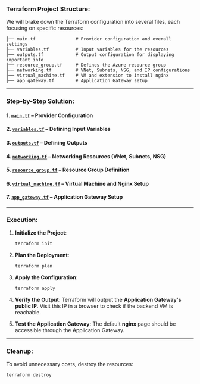 ### **Terraform Project Structure:**

We will brake down the Terraform configuration into several files, each focusing on specific resources:

```
├── main.tf               # Provider configuration and overall settings
├── variables.tf          # Input variables for the resources
├── outputs.tf            # Output configuration for displaying important info
├── resource_group.tf     # Defines the Azure resource group
├── networking.tf         # VNet, Subnets, NSG, and IP configurations
├── virtual_machine.tf    # VM and extension to install nginx
├── app_gateway.tf        # Application Gateway setup
```

---

### **Step-by-Step Solution:**

#### **1. [`main.tf`](https://github.com/jkgaurav/tf-az-mini-projs/blob/main/mini-proj-7/terraform-azure-appgw/main.tf) – Provider Configuration**

#### **2. [`variables.tf`](https://github.com/jkgaurav/tf-az-mini-projs/blob/main/mini-proj-7/terraform-azure-appgw/variables.tf) – Defining Input Variables**

#### **3. [`outputs.tf`](https://github.com/jkgaurav/tf-az-mini-projs/blob/main/mini-proj-7/terraform-azure-appgw/outputs.tf) – Defining Outputs**

#### **4. [`networking.tf`](https://github.com/jkgaurav/tf-az-mini-projs/blob/main/mini-proj-7/terraform-azure-appgw/networking.tf) – Networking Resources (VNet, Subnets, NSG)**

#### **5. [`resource_group.tf`](https://github.com/jkgaurav/tf-az-mini-projs/blob/main/mini-proj-7/terraform-azure-appgw/resource_group.tf) – Resource Group Definition**

#### **6. [`virtual_machine.tf`](https://github.com/jkgaurav/tf-az-mini-projs/blob/main/mini-proj-7/terraform-azure-appgw/virtual_machine.tf) – Virtual Machine and Nginx Setup**

#### **7. [`app_gateway.tf`](https://github.com/jkgaurav/tf-az-mini-projs/blob/main/mini-proj-7/terraform-azure-appgw/app_gateway.tf) – Application Gateway Setup**

---

### **Execution:**

1. **Initialize the Project**:
   ```bash
   terraform init
   ```

2. **Plan the Deployment**:
   ```bash
   terraform plan
   ```

3. **Apply the Configuration**:
   ```bash
   terraform apply
   ```

4. **Verify the Output**:
   Terraform will output the **Application Gateway's public IP**. Visit this IP in a browser to check if the backend VM is reachable.

5. **Test the Application Gateway**:
   The default **nginx** page should be accessible through the Application Gateway.

---

### **Cleanup**:
To avoid unnecessary costs, destroy the resources:
```bash
terraform destroy
```
